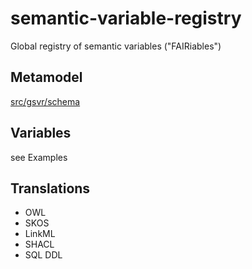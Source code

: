 # semantic-variable-registry

Global registry of semantic variables ("FAIRiables")

## Metamodel

[src/gsvr/schema](src/gsvr/schema)

## Variables

see Examples

## Translations

- OWL
- SKOS
- LinkML
- SHACL
- SQL DDL
